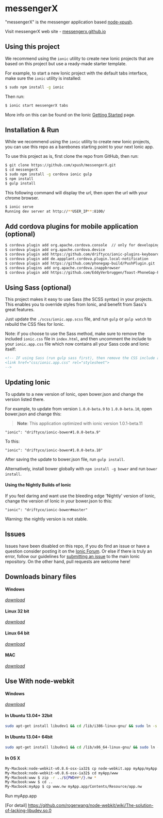 messengerX
=====================

"messengerX" is the messenger application based [node-xpush](https://github.com/xpush/node-xpush).

Visit messengerX web site - [messengerx.github.io](http://messengerx.github.io)

## Using this project

We recommend using the `ionic` utility to create new Ionic projects that are based on this project but use a ready-made starter template.

For example, to start a new Ionic project with the default tabs interface, make sure the `ionic` utility is installed:

```bash
$ sudo npm install -g ionic
```

Then run:

```bash
$ ionic start messengerX tabs
```

More info on this can be found on the Ionic [Getting Started](http://ionicframework.com/getting-started) page.

## Installation & Run

While we recommend using the `ionic` utility to create new Ionic projects, you can use this repo as a barebones starting point to your next Ionic app.

To use this project as is, first clone the repo from GitHub, then run:

```bash
$ git clone https://github.com/xpush/messengerX.git
$ cd messengerX
$ sudo npm install -g cordova ionic gulp
$ npm install
$ gulp install
```

This following command will display the url, then open the url with your chrome browser.

```bash
$ ionic serve
Running dev server at http://**USER_IP**:8100/
```

## Add cordova plugins for mobile application (optional)

```bash
$ cordova plugin add org.apache.cordova.console  // only for developing
$ cordova plugin add org.apache.cordova.device
$ cordova plugin add https://github.com/driftyco/ionic-plugins-keyboard
$ cordova plugin add de.appplant.cordova.plugin.local-notification
$ cordova plugin add https://github.com/phonegap-build/PushPlugin.git
$ cordova plugins add org.apache.cordova.inappbrowser
$ cordova plugin add https://github.com/EddyVerbruggen/Toast-PhoneGap-Plugin.git
```

## Using Sass (optional)

This project makes it easy to use Sass (the SCSS syntax) in your projects. This enables you to override styles from Ionic, and benefit from
Sass's great features.

Just update the `./scss/ionic.app.scss` file, and run `gulp` or `gulp watch` to rebuild the CSS files for Ionic.

Note: if you choose to use the Sass method, make sure to remove the included `ionic.css` file in `index.html`, and then uncomment
the include to your `ionic.app.css` file which now contains all your Sass code and Ionic itself:

```html
<!-- IF using Sass (run gulp sass first), then remove the CSS include above
<link href="css/ionic.app.css" rel="stylesheet">
-->
```

## Updating Ionic

To update to a new version of Ionic, open bower.json and change the version listed there.

For example, to update from version `1.0.0-beta.9` to `1.0.0-beta.10`, open bower.json and change this:

>**Note**: This application optimized with ionic version 1.0.1-beta.11 

```
"ionic": "driftyco/ionic-bower#1.0.0-beta.9"
```

To this:

```
"ionic": "driftyco/ionic-bower#1.0.0-beta.10"
```

After saving the update to bower.json file, run `gulp install`.

Alternatively, install bower globally with `npm install -g bower` and run `bower install`.

#### Using the Nightly Builds of Ionic

If you feel daring and want use the bleeding edge 'Nightly' version of Ionic, change the version of Ionic in your bower.json to this:

```
"ionic": "driftyco/ionic-bower#master"
```

Warning: the nightly version is not stable.


## Issues
Issues have been disabled on this repo, if you do find an issue or have a question consider posting it on the [Ionic Forum](http://forum.ionicframework.com/).  Or else if there is truly an error, follow our guidelines for [submitting an issue](http://ionicframework.com/contribute/#issues) to the main Ionic repository. On the other hand, pull requests are welcome here!

## Downloads binary files

#### Windows

[*download*](https://github.com/messengerx/messengerx.github.io/raw/master/download/messengerX-0.0.1-win.zip)

#### Linux 32 bit

[*download*](https://github.com/messengerx/messengerx.github.io/raw/master/download/messengerX-0.0.1-i386.tar.gz)

#### Linux 64 bit

[*download*](https://github.com/messengerx/messengerx.github.io/raw/master/download/messengerX-0.0.1-x86_64.tar.gz)

#### MAC

[*download*](https://github.com/messengerx/messengerx.github.io/raw/master/download/messengerX-0.0.1-osx.dmg)

## Use With node-webkit

#### Windows
[*download*](http://dl.node-webkit.org/v0.10.5/node-webkit-v0.10.5-win-ia32.zip)

#### In Ubuntu 13.04+ 32bit
```sh
sudo apt-get install libudev1 && cd /lib/i386-linux-gnu/ && sudo ln -s libudev.so.1 libudev.so.0
```
#### In Ubuntu 13.04+ 64bit
```sh
sudo apt-get install libudev1 && cd /lib/x86_64-linux-gnu/ && sudo ln -s libudev.so.1 libudev.so.0
```
#### In OS X
```sh
My-Macbook:node-webkit-v0.8.6-osx-ia32$ cp node-webkit.app myApp/myApp.app
My-Macbook:node-webkit-v0.8.6-osx-ia32$ cd myApp/www
My-Macbook:www $ zip -r ../${PWD##*/}.nw *
My-Macbook:www $ cd ..
My-Macbook:myApp $ cp www.nw myApp.app/Contents/Resource/app.nw

```
Run myApp.app


[For detail] https://github.com/rogerwang/node-webkit/wiki/The-solution-of-lacking-libudev.so.0 
